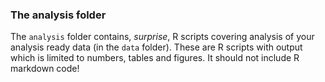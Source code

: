### The analysis folder

The `analysis` folder contains, *surprise*, R scripts covering analysis of your
analysis ready data (in the `data` folder). These are R scripts with output
which is limited to numbers, tables and figures. It should not include R
markdown code!
